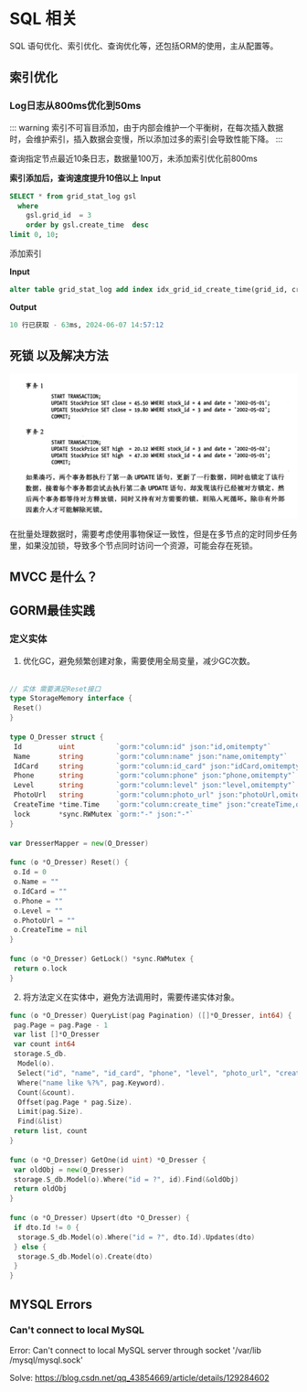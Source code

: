 # SQL 相关

SQL 语句优化、索引优化、查询优化等，还包括ORM的使用，主从配置等。

## 索引优化

### Log日志从800ms优化到50ms

::: warning
索引不可盲目添加，由于内部会维护一个平衡树，在每次插入数据时，会维护索引，插入数据会变慢，所以添加过多的索引会导致性能下降。
:::

查询指定节点最近10条日志，数据量100万，未添加索引优化前800ms

**索引添加后，查询速度提升10倍以上**
**Input**

````sql
SELECT * from grid_stat_log gsl 
  where 
    gsl.grid_id  = 3 
    order by gsl.create_time  desc 
limit 0, 10;
````

添加索引

**Input**

````sql
alter table grid_stat_log add index idx_grid_id_create_time(grid_id, create_time);
````

**Output**

```sql
10 行已获取 - 63ms, 2024-06-07 14:57:12
```

## 死锁 以及解决方法

![死锁造成的原因](../../images/mysql/dead-lock.png)

在批量处理数据时，需要考虑使用事物保证一致性，但是在多节点的定时同步任务里，如果没加锁，导致多个节点同时访问一个资源，可能会存在死锁。

## MVCC 是什么？


## GORM最佳实践

### 定义实体

1. 优化GC，避免频繁创建对象，需要使用全局变量，减少GC次数。

````go

// 实体 需要满足Reset接口
type StorageMemory interface {
 Reset()
}

type O_Dresser struct {
 Id         uint          `gorm:"column:id" json:"id,omitempty"`
 Name       string        `gorm:"column:name" json:"name,omitempty"`
 IdCard     string        `gorm:"column:id_card" json:"idCard,omitempty"`
 Phone      string        `gorm:"column:phone" json:"phone,omitempty"`
 Level      string        `gorm:"column:level" json:"level,omitempty"`
 PhotoUrl   string        `gorm:"column:photo_url" json:"photoUrl,omitempty"`
 CreateTime *time.Time    `gorm:"column:create_time" json:"createTime,omitempty"`
 lock       *sync.RWMutex `gorm:"-" json:"-"`
}

var DresserMapper = new(O_Dresser)

func (o *O_Dresser) Reset() {
 o.Id = 0
 o.Name = ""
 o.IdCard = ""
 o.Phone = ""
 o.Level = ""
 o.PhotoUrl = ""
 o.CreateTime = nil
}

func (o *O_Dresser) GetLock() *sync.RWMutex {
 return o.lock
}


````

2. 将方法定义在实体中，避免方法调用时，需要传递实体对象。

````go
func (o *O_Dresser) QueryList(pag Pagination) ([]*O_Dresser, int64) {
 pag.Page = pag.Page - 1
 var list []*O_Dresser
 var count int64
 storage.S_db.
  Model(o).
  Select("id", "name", "id_card", "phone", "level", "photo_url", "create_time").
  Where("name like %?%", pag.Keyword).
  Count(&count).
  Offset(pag.Page * pag.Size).
  Limit(pag.Size).
  Find(&list)
 return list, count
}

func (o *O_Dresser) GetOne(id uint) *O_Dresser {
 var oldObj = new(O_Dresser)
 storage.S_db.Model(o).Where("id = ?", id).Find(&oldObj)
 return oldObj
}

func (o *O_Dresser) Upsert(dto *O_Dresser) {
 if dto.Id != 0 {
  storage.S_db.Model(o).Where("id = ?", dto.Id).Updates(dto)
 } else {
  storage.S_db.Model(o).Create(dto)
 }
}

````

## MYSQL Errors

### Can't connect to local MySQL

Error: Can't connect to local MySQL server through socket '/var/lib /mysql/mysql.sock'

Solve: https://blog.csdn.net/qq_43854669/article/details/129284602
